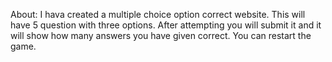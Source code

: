 About:
I hava created a multiple choice option correct website.
This will have 5 question with three options.
After attempting you will submit it and it will show how many answers you have given correct.
You can restart the game.
